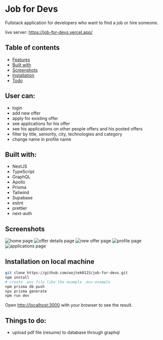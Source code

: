 # Job for Devs

Fullstack application for developers who want to find a job or hire someone.

live server: https://job-for-devs.vercel.app/

## Table of contents

- [Features](#user-can)
- [Built with](#built-with)
- [Screenshots](#screenshots)
- [Installation](#installation-on-local-machine)
- [Todo](#things-to-do)

## User can:
- login
- add new offer
- apply for existing offer
- see applications for his offer
- see his applications on other people offers and his posted offers
- filter by title, seniority, city, technologies and category
- change name in profile name

## Built with:
- NextJS
- TypeScript
- GraphQL
- Apollo
- Prisma
- Tailwind
- Supabase
- eslint
- prettier
- next-auth

## Screenshots
![home page](https://user-images.githubusercontent.com/87533043/189962776-70ad9dee-a767-47d9-bd3a-a0264e52c950.png)
![offer details page](https://user-images.githubusercontent.com/87533043/189962807-fd833482-0996-41cd-ba56-4b9e481cd708.png)
![new offer page](https://user-images.githubusercontent.com/87533043/189962843-12a97a32-0dfe-49f1-9c61-106b69838608.png)
![profile page](https://user-images.githubusercontent.com/87533043/189962861-b9d3dbfe-f954-4eba-9c19-1fe7a46e5045.png)
![applications page](https://user-images.githubusercontent.com/87533043/189962881-b40fdf71-fafb-429f-98e7-6e0ebe906f11.png)


## Installation on local machine 
```bash
git clone https://github.com/wojtek0123/job-for-devs.git
npm install
# create .env file like the example .env-example
npm prisma db push
npx prisma generate
npm run dev
```
Open [http://localhost:3000](http://localhost:3000) with your browser to see the result.

## Things to do:
- upload pdf file (resume) to database through graphql
